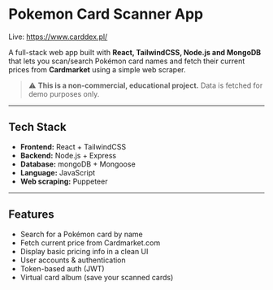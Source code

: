 # Pokemon Card Scanner App

Live: https://www.carddex.pl/

A full-stack web app built with **React, TailwindCSS, Node.js and MongoDB** that lets you scan/search Pokémon card names and fetch their current prices from **Cardmarket** using a simple web scraper.

> ⚠️ **This is a non-commercial, educational project.** Data is fetched for demo purposes only.

---

## Tech Stack

- **Frontend:** React + TailwindCSS
- **Backend:** Node.js + Express
- **Database:** mongoDB + Mongoose
- **Language:** JavaScript
- **Web scraping:** Puppeteer

---

## Features

- Search for a Pokémon card by name
- Fetch current price from Cardmarket.com
- Display basic pricing info in a clean UI
- User accounts & authentication
- Token-based auth (JWT)
- Virtual card album (save your scanned cards)



